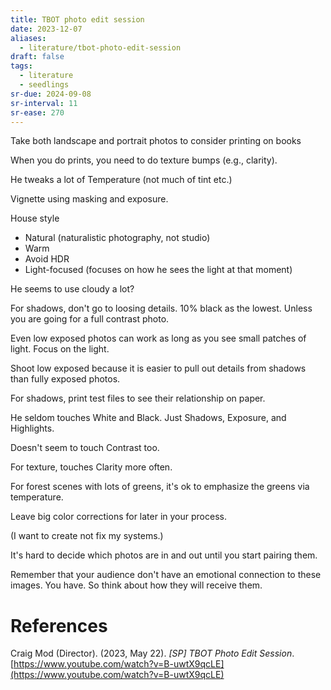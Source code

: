 ```yaml
---
title: TBOT photo edit session
date: 2023-12-07
aliases:
  - literature/tbot-photo-edit-session
draft: false
tags:
  - literature
  - seedlings
sr-due: 2024-09-08
sr-interval: 11
sr-ease: 270
---
```

Take both landscape and portrait photos to consider printing on books

When you do prints, you need to do texture bumps (e.g., clarity).

He tweaks a lot of Temperature (not much of tint etc.)

Vignette using masking and exposure.

House style
- Natural (naturalistic photography, not studio)
- Warm
- Avoid HDR
- Light-focused (focuses on how he sees the light at that moment)

He seems to use cloudy a lot?

For shadows, don't go to loosing details. 10% black as the lowest. Unless you are going for a full contrast photo.

Even low exposed photos can work as long as you see small patches of light. Focus on the light.

Shoot low exposed because it is easier to pull out details from shadows than fully exposed photos.

For shadows, print test files to see their relationship on paper.

He seldom touches White and Black. Just Shadows, Exposure, and Highlights.

Doesn't seem to touch Contrast too.

For texture, touches Clarity more often.

For forest scenes with lots of greens, it's ok to emphasize the greens via temperature.

Leave big color corrections for later in your process.

(I want to create not fix my systems.)

It's hard to decide which photos are in and out until you start pairing them.

Remember that your audience don't have an emotional connection to these images. You have. So think about how they will receive them.

# References

Craig Mod (Director). (2023, May 22). _[SP] TBOT Photo Edit Session_. [https://www.youtube.com/watch?v=B-uwtX9qcLE](https://www.youtube.com/watch?v=B-uwtX9qcLE)